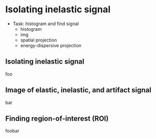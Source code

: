 # Isolating inelastic signal

- Task: histogram and find signal
	- histogram
	- img
	- spatial projection
	- energy-dispersive projection

## Isolating inelastic signal

foo

## Image of elastic, inelastic, and artifact signal

bar

## Finding region-of-interest (ROI)

foobar

